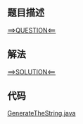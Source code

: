## 题目描述

[==>QUESTION<==](https://leetcode.cn/problems/generate-a-string-with-characters-that-have-odd-counts/)

## 解法

[==>SOLUTION<==](https://leetcode.cn/problems/generate-a-string-with-characters-that-have-odd-counts/solution/sheng-cheng-mei-chong-zi-fu-du-shi-qi-sh-c2yf/)

## 代码

[GenerateTheString.java](https://github.com/Marshal7cc/leetcode-java/blob/master/src/unclassified/GenerateTheString.java)

